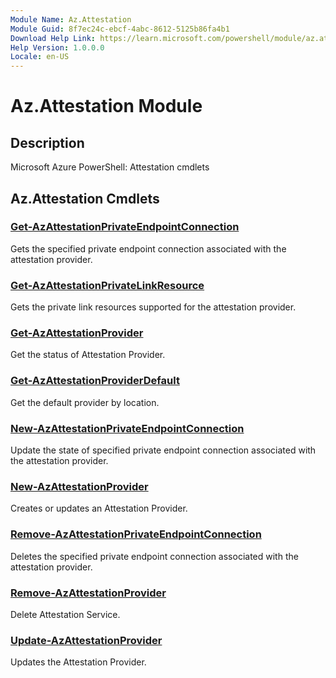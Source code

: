 ```yaml
---
Module Name: Az.Attestation
Module Guid: 8f7ec24c-ebcf-4abc-8612-5125b86fa4b1
Download Help Link: https://learn.microsoft.com/powershell/module/az.attestation
Help Version: 1.0.0.0
Locale: en-US
---
```


# Az.Attestation Module
## Description
Microsoft Azure PowerShell: Attestation cmdlets

## Az.Attestation Cmdlets
### [Get-AzAttestationPrivateEndpointConnection](Get-AzAttestationPrivateEndpointConnection.md)
Gets the specified private endpoint connection associated with the attestation provider.

### [Get-AzAttestationPrivateLinkResource](Get-AzAttestationPrivateLinkResource.md)
Gets the private link resources supported for the attestation provider.

### [Get-AzAttestationProvider](Get-AzAttestationProvider.md)
Get the status of Attestation Provider.

### [Get-AzAttestationProviderDefault](Get-AzAttestationProviderDefault.md)
Get the default provider by location.

### [New-AzAttestationPrivateEndpointConnection](New-AzAttestationPrivateEndpointConnection.md)
Update the state of specified private endpoint connection associated with the attestation provider.

### [New-AzAttestationProvider](New-AzAttestationProvider.md)
Creates or updates an Attestation Provider.

### [Remove-AzAttestationPrivateEndpointConnection](Remove-AzAttestationPrivateEndpointConnection.md)
Deletes the specified private endpoint connection associated with the attestation provider.

### [Remove-AzAttestationProvider](Remove-AzAttestationProvider.md)
Delete Attestation Service.

### [Update-AzAttestationProvider](Update-AzAttestationProvider.md)
Updates the Attestation Provider.

